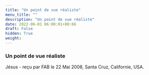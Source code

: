 ```yaml
---
title: "Un point de vue réaliste"
menu_title: ""
description: "Un point de vue réaliste"
date: 2022-06-01 06:00:01+00:66
draft: False
hidden: True
weight:
---
```

### Un point de vue réaliste

Jésus - reçu par FAB le 22 Mai 2008, Santa Cruz, Californie, USA.




